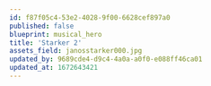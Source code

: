 ```yaml
---
id: f87f05c4-53e2-4028-9f00-6628cef897a0
published: false
blueprint: musical_hero
title: 'Starker 2'
assets_field: janosstarker000.jpg
updated_by: 9689cde4-d9c4-4a0a-a0f0-e088ff46ca01
updated_at: 1672643421
---
```

